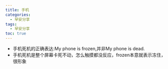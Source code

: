 ```yaml
---
title: 手机
categories:
  - 早安分享
tags:
  - 早安分享
toc: true 
---
```


* 手机死机的正确表达:My phone is frozen,并非My phone is dead.
* 手机死机是整个屏幕卡死不动，怎么触摸都没反应，frozen本意就表示冻住，很形象
